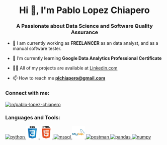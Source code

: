 <h1 align="center">Hi 👋, I'm Pablo Lopez Chiapero</h1>
<h3 align="center">A Passionate about Data Science and Software Quality Assurance </h3>

- 🔭 I am currently working as **FREELANCER** as an data analyst, and as a manual software tester.

- 🌱 I’m currently learning **Google Data Analytics Professional Certificate**

- 👨‍💻 All of my projects are available at [Linkedin.com](https://www.linkedin.com/in/pablo-lopez-chiapero/)

- 📫 How to reach me **plchiapero@gmail.com**

<h3 align="left">Connect with me:</h3>
<p align="left">
<a href="https://linkedin.com/in/pablo-lopez-chiapero" target="blank"><img align="center" src="https://raw.githubusercontent.com/rahuldkjain/github-profile-readme-generator/master/src/images/icons/Social/linked-in-alt.svg" alt="in/pablo-lopez-chiapero" height="30" width="40" /></a>
</p>

<h3 align="left">Languages and Tools:</h3>
<p align="left"> 
<a href="https://www.python.org" target="_blank" rel="noreferrer"> <img src="https://www.svgrepo.com/download/452091/python.svg" alt="python" width="40" height="40"/> </a>
<a  href="https://www.w3schools.com/css/" target="_blank" rel="noreferrer"> <img src="https://raw.githubusercontent.com/devicons/devicon/master/icons/css3/css3-original-wordmark.svg" alt="css3" width="40" height="40"/> </a> 
<a href="https://www.w3.org/html/" target="_blank" rel="noreferrer"> <img src="https://raw.githubusercontent.com/devicons/devicon/master/icons/html5/html5-original-wordmark.svg" alt="html5" width="40" height="40"/> </a>
<a href="https://www.microsoft.com/en-us/sql-server" target="_blank" rel="noreferrer"> <img src="https://www.svgrepo.com/show/303229/microsoft-sql-server-logo.svg" alt="mssql" width="40" height="40"/> </a>
<a href="https://www.mysql.com/" target="_blank" rel="noreferrer"> <img src="https://raw.githubusercontent.com/devicons/devicon/master/icons/mysql/mysql-original-wordmark.svg" alt="mysql" width="40" height="40"/> </a>
<a href="https://postman.com" target="_blank" rel="noreferrer"> <img src="https://www.vectorlogo.zone/logos/getpostman/getpostman-icon.svg" alt="postman" width="40" height="40"/> </a>
<a href="https://pandas.pydata.org/" target="_blank" rel="noreferrer"> <img src="https://www.svgrepo.com/download/473742/pandas.svg" alt="pandas" width="40" height="40"/> </a>
  <a href="https://numpy.org/" target="_blank" rel="noreferrer"> <img src="https://www.svgrepo.com/download/373938/numpy.svg" alt="numpy" width="40" height="40"/> </a> </p>
